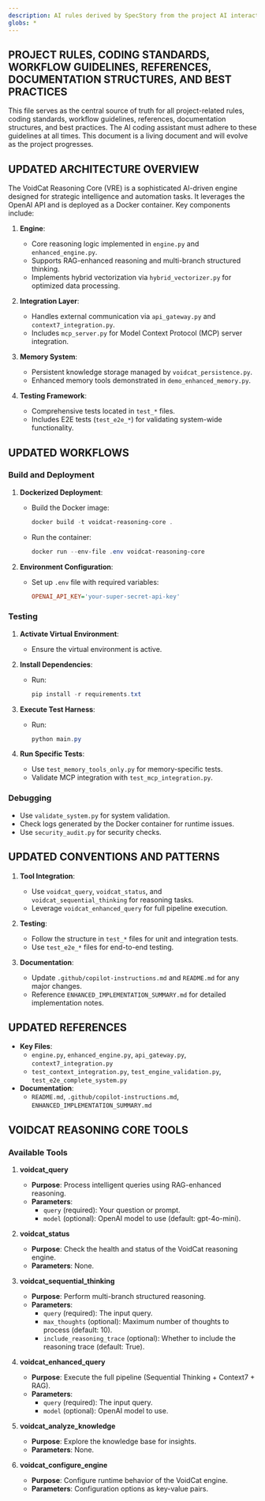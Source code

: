 ```yaml
---
description: AI rules derived by SpecStory from the project AI interaction history
globs: *
---
```


## PROJECT RULES, CODING STANDARDS, WORKFLOW GUIDELINES, REFERENCES, DOCUMENTATION STRUCTURES, AND BEST PRACTICES

This file serves as the central source of truth for all project-related rules, coding standards, workflow guidelines, references, documentation structures, and best practices. The AI coding assistant must adhere to these guidelines at all times. This document is a living document and will evolve as the project progresses.

## UPDATED ARCHITECTURE OVERVIEW

The VoidCat Reasoning Core (VRE) is a sophisticated AI-driven engine designed for strategic intelligence and automation tasks. It leverages the OpenAI API and is deployed as a Docker container. Key components include:

1. **Engine**:
   - Core reasoning logic implemented in `engine.py` and `enhanced_engine.py`.
   - Supports RAG-enhanced reasoning and multi-branch structured thinking.
   - Implements hybrid vectorization via `hybrid_vectorizer.py` for optimized data processing.

2. **Integration Layer**:
   - Handles external communication via `api_gateway.py` and `context7_integration.py`.
   - Includes `mcp_server.py` for Model Context Protocol (MCP) server integration.

3. **Memory System**:
   - Persistent knowledge storage managed by `voidcat_persistence.py`.
   - Enhanced memory tools demonstrated in `demo_enhanced_memory.py`.

4. **Testing Framework**:
   - Comprehensive tests located in `test_*` files.
   - Includes E2E tests (`test_e2e_*`) for validating system-wide functionality.

## UPDATED WORKFLOWS

### Build and Deployment

1. **Dockerized Deployment**:
   - Build the Docker image:
     ```powershell
     docker build -t voidcat-reasoning-core .
     ```
   - Run the container:
     ```powershell
     docker run --env-file .env voidcat-reasoning-core
     ```

2. **Environment Configuration**:
   - Set up `.env` file with required variables:
     ```ini
     OPENAI_API_KEY='your-super-secret-api-key'
     ```

### Testing

1. **Activate Virtual Environment**:
   - Ensure the virtual environment is active.

2. **Install Dependencies**:
   - Run:
     ```powershell
     pip install -r requirements.txt
     ```

3. **Execute Test Harness**:
   - Run:
     ```powershell
     python main.py
     ```

4. **Run Specific Tests**:
   - Use `test_memory_tools_only.py` for memory-specific tests.
   - Validate MCP integration with `test_mcp_integration.py`.

### Debugging

- Use `validate_system.py` for system validation.
- Check logs generated by the Docker container for runtime issues.
- Use `security_audit.py` for security checks.

## UPDATED CONVENTIONS AND PATTERNS

1. **Tool Integration**:
   - Use `voidcat_query`, `voidcat_status`, and `voidcat_sequential_thinking` for reasoning tasks.
   - Leverage `voidcat_enhanced_query` for full pipeline execution.

2. **Testing**:
   - Follow the structure in `test_*` files for unit and integration tests.
   - Use `test_e2e_*` files for end-to-end testing.

3. **Documentation**:
   - Update `.github/copilot-instructions.md` and `README.md` for any major changes.
   - Reference `ENHANCED_IMPLEMENTATION_SUMMARY.md` for detailed implementation notes.

## UPDATED REFERENCES

- **Key Files**:
  - `engine.py`, `enhanced_engine.py`, `api_gateway.py`, `context7_integration.py`
  - `test_context_integration.py`, `test_engine_validation.py`, `test_e2e_complete_system.py`
- **Documentation**:
  - `README.md`, `.github/copilot-instructions.md`, `ENHANCED_IMPLEMENTATION_SUMMARY.md`

## VOIDCAT REASONING CORE TOOLS

### Available Tools

1. **voidcat_query**
   - **Purpose**: Process intelligent queries using RAG-enhanced reasoning.
   - **Parameters**:
     - `query` (required): Your question or prompt.
     - `model` (optional): OpenAI model to use (default: gpt-4o-mini).

2. **voidcat_status**
   - **Purpose**: Check the health and status of the VoidCat reasoning engine.
   - **Parameters**: None.

3. **voidcat_sequential_thinking**
   - **Purpose**: Perform multi-branch structured reasoning.
   - **Parameters**:
     - `query` (required): The input query.
     - `max_thoughts` (optional): Maximum number of thoughts to process (default: 10).
     - `include_reasoning_trace` (optional): Whether to include the reasoning trace (default: True).

4. **voidcat_enhanced_query**
   - **Purpose**: Execute the full pipeline (Sequential Thinking + Context7 + RAG).
   - **Parameters**:
     - `query` (required): The input query.
     - `model` (optional): OpenAI model to use.

5. **voidcat_analyze_knowledge**
   - **Purpose**: Explore the knowledge base for insights.
   - **Parameters**: None.

6. **voidcat_configure_engine**
   - **Purpose**: Configure runtime behavior of the VoidCat engine.
   - **Parameters**: Configuration options as key-value pairs.